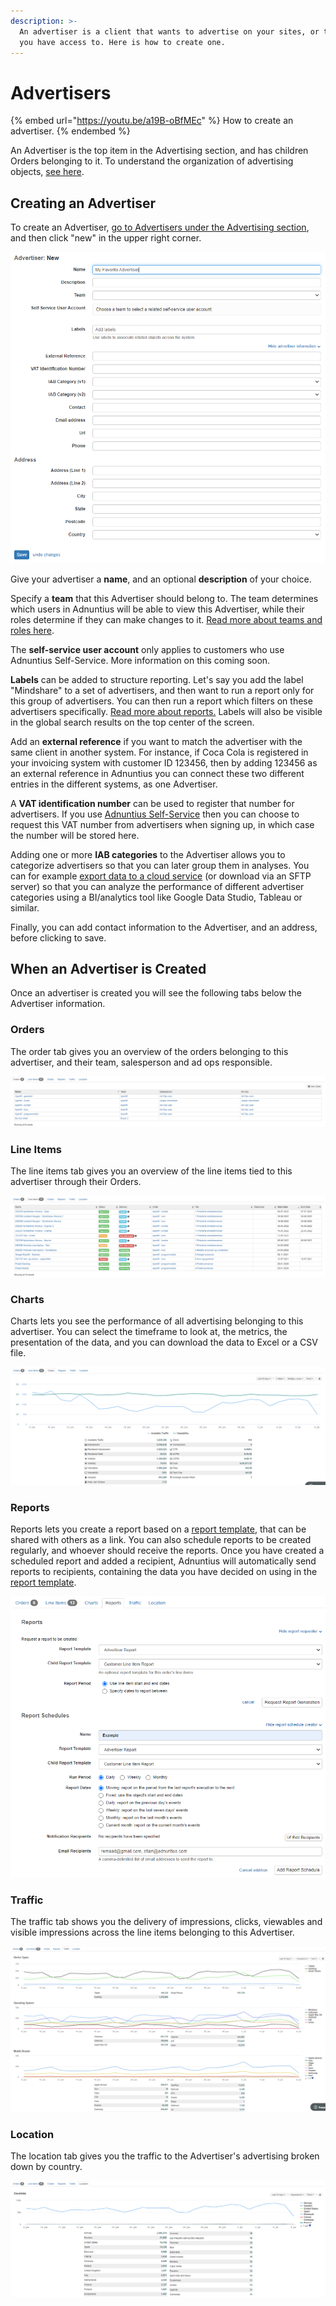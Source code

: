 ```yaml
---
description: >-
  An advertiser is a client that wants to advertise on your sites, or the sites
  you have access to. Here is how to create one.
---
```


# Advertisers

{% embed url="https://youtu.be/a19B-oBfMEc" %}
How to create an advertiser.
{% endembed %}

An Advertiser is the top item in the Advertising section, and has children Orders belonging to it. To understand the organization of advertising objects, [see here](./).&#x20;

## Creating an Advertiser

To create an Advertiser, [go to Advertisers under the Advertising section](https://admin.adnuntius.com/advertisers), and then click "new" in the upper right corner.&#x20;

![The fields available when creating a new Advertiser.](<../../../.gitbook/assets/202207 New Advertiser Fields.png>)

Give your advertiser a **name**, and an optional **description** of your choice.

Specify a **team** that this Advertiser should belong to. The team determines which users in Adnuntius will be able to view this Advertiser, while their roles determine if they can make changes to it. [Read more about teams and roles here](../admin/users-teams-and-roles.md).

The **self-service user account** only applies to customers who use Adnuntius Self-Service. More information on this coming soon.&#x20;

**Labels** can be added to structure reporting. Let's say you add the label "Mindshare" to a set of advertisers, and then want to run a report only for this group of advertisers. You can then run a report which filters on these advertisers specifically. [Read more about reports.](../reports/advertising-queries.md) Labels will also be visible in the global search results on the top center of the screen.

Add an **external reference** if you want to match the advertiser with the same client in another system. For instance, if Coca Cola is registered in your invoicing system with customer ID 123456, then by adding 123456 as an external reference in Adnuntius you can connect these two different entries in the different systems, as one Advertiser.

A **VAT identification number** can be used to register that number for advertisers. If you use [Adnuntius Self-Service](https://adnuntius.com/selfservice) then you can choose to request this VAT number from advertisers when signing up, in which case the number will be stored here.

Adding one or more **IAB categories** to the Advertiser allows you to categorize advertisers so that you can later group them in analyses. You can for example [export data to a cloud service](../../../adnuntius-data/user-interface-guide/admin/data-exports.md) (or download via an SFTP server) so that you can analyze the performance of different advertiser categories using a BI/analytics tool like Google Data Studio, Tableau or similar.&#x20;

Finally, you can add contact information to the Advertiser, and an address, before clicking to save.&#x20;

## When an Advertiser is Created

Once an advertiser is created you will see the following tabs below the Advertiser information.

### Orders

The order tab gives you an overview of the orders belonging to this advertiser, and their team, salesperson and ad ops responsible.

![Order overview from an Advertiser page](<../../../.gitbook/assets/202207 Orders from Advertiser Page.png>)

### Line Items

The line items tab gives you an overview of the line items tied to this advertiser through their Orders.

![Example overview of line items from an Advertiser page](<../../../.gitbook/assets/202207 Line Items from Advertiser Page.png>)

### Charts

Charts lets you see the performance of all advertising belonging to this advertiser. You can select the timeframe to look at, the metrics, the presentation of the data, and you can download the data to Excel or a CSV file.&#x20;

![Example chart from Advertiser page](<../../../.gitbook/assets/202207 Charts from Advertiser Page.png>)

### Reports

Reports lets you create a report based on a [report template](../reports/reports-templates-and-schedules.md), that can be shared with others as a link. You can also schedule reports to be created regularly, and whoever should receive the reports. Once you have created a scheduled report and added a recipient, Adnuntius will automatically send reports to recipients, containing the data you have decided on using in the [report template](../reports/reports-templates-and-schedules.md).

![Screenshot showing how a scheduled report can be created ](<../../../.gitbook/assets/202207 Reports from Advertiser Page.png>)

### Traffic

The traffic tab shows you the delivery of impressions, clicks, viewables and visible impressions across the line items belonging to this Advertiser.

![Example traffic from an Advertiser page](<../../../.gitbook/assets/202207 Traffic from Advertiser Page.png>)

### Location

The location tab gives you the traffic to the Advertiser's advertising broken down by country.

![Example locations from an Advertiser page](<../../../.gitbook/assets/202207 Location from Advertiser Page.png>)
